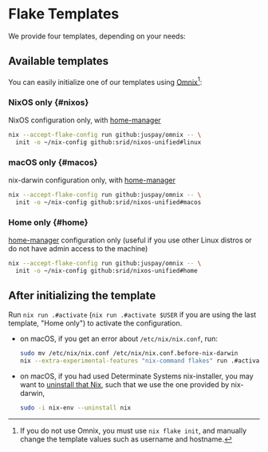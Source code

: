 # Flake Templates

We provide four templates, depending on your needs:

## Available templates

You can easily initialize one of our templates using [Omnix](https://omnix.page/om/init.html)[^no-omnix]:

[^no-omnix]: If you do not use Omnix, you must use `nix flake init`, and manually change the template values such as username and hostname.

### NixOS only {#nixos}

NixOS configuration only, with [home-manager]

```sh
nix --accept-flake-config run github:juspay/omnix -- \
  init -o ~/nix-config github:srid/nixos-unified#linux
```

### macOS only {#macos}

nix-darwin configuration only, with [home-manager]

```sh
nix --accept-flake-config run github:juspay/omnix -- \
  init -o ~/nix-config github:srid/nixos-unified#macos
```

### Home only {#home}

[home-manager] configuration only (useful if you use other Linux distros or do not have admin access to the machine)

```bash
nix --accept-flake-config run github:juspay/omnix -- \
  init -o ~/nix-config github:srid/nixos-unified#home
```

## After initializing the template

Run `nix run .#activate` (`nix run .#activate $USER` if you are using the last template, "Home only") to activate the configuration.

- on macOS, if you get an error about `/etc/nix/nix.conf`, run:
  ```sh
  sudo mv /etc/nix/nix.conf /etc/nix/nix.conf.before-nix-darwin
  nix --extra-experimental-features "nix-command flakes" run .#activate
  ```
- on macOS, if you had used Determinate Systems nix-installer, you may want to [uninstall that Nix](https://github.com/LnL7/nix-darwin/issues/931#issuecomment-2075596824), such that we use the one provided by nix-darwin,
  ```sh
  sudo -i nix-env --uninstall nix
  ```

[^intel]: If you are on an Intel Mac, also change `nixpkgs.hostPlatform` accordingly.

[home-manager]: https://github.com/nix-community/home-manager
